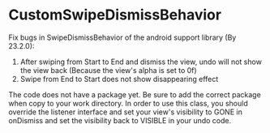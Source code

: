 # CustomSwipeDismissBehavior
Fix bugs in SwipeDismissBehavior of the android support library (By 23.2.0):
  1. After swiping from Start to End and dismiss the view, undo will not show the view back (Because the view's alpha is set to 0f)
  2. Swipe from End to Start does not show disappearing effect
  
The code does not have a package yet. Be sure to add the correct package when copy to your work directory.
In order to use this class, you should override the listener interface and set your view's visibility to GONE in onDismiss and set the visibility back to VISIBLE in your undo code.
